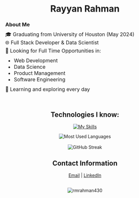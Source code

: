 
<h1 align="center">
  Rayyan Rahman
</h1>

### About Me

<div>
 <div style="font-size:16px;">
  <p style="line-height:10px;">🎓 Graduating from University of Houston (May 2024)</p>
  <p style="line-height:10px;">🌐 Full Stack Developer & Data Scientist </p>
  <p style="line-height:10px;">💼 Looking for Full Time Opportunities in:
   <ul>
    <li>Web Development</li>
    <li>Data Science</li>
    <li>Product Management</li>
    <li>Software Engineering</li>
   </ul>
  </p>
  <p style="line-height:10px;">🌱 Learning and exploring every day<p>
 </div>
 <br>
</div>

<h2 align="center">Technologies I know:</h2>
<div align="center">

[![My Skills](https://skillicons.dev/icons?i=python,java,cs,cpp,html,css,javascript,bootstrap,react,express,nodejs,mongodb,tensorflow,pytorch,vscode,visualstudio,git,github,matlab,r,heroku,aws,azure,bash,dart,flutter,sklearn,mysql,jest,firebase,&perline=11)](https://skillicons.dev)

</div>

<div align="center">
    <img src="https://github-readme-stats.vercel.app/api/top-langs/?username=rmrahman430&hide=html,css&layout=compact&theme=gruvbox" alt="Most Used Languages">
</div>
<br>
<div align="center">
    <img src="https://streak-stats.demolab.com/?user=rmrahman430&theme=gruvbox" alt="GitHub Streak">
</div>

<h2 align="center">Contact Information</h2>

<div align="center">
  <a href="mailto:rayyanmrahman@gmail.com" target="_blank">Email</a> | 
  <a href="https://www.linkedin.com/in/rayyanmrahman/" target="_blank">LinkedIn</a>
</div>
<br>

<p align="center"> <img src="https://komarev.com/ghpvc/?username=rmrahman430&label=Profile%20views&color=0e75b6&style=flat" alt="rmrahman430" /> </p>
